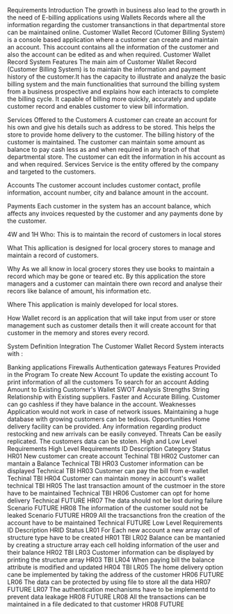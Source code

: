 Requirements
Introduction
The growth in business also lead to the growth in the need of E-billing applications using Wallets Records where all the information regarding the customer transanctions in that departmental store can be maintained online.
Customer Wallet Record (Cutomer Billing System) is a console based application where a customer can create and maintain an account. This account contains all the information of the customer and also the account can be edited as and when required.
Customer Wallet Record System Features
The main aim of Customer Wallet Record (Customer Billing System) is to maintain the information and payment history of the customer.It has the capacity to illustrate and analyze the basic billing system and the main functionalities that surround the billing system from a business prospective and explains how each interacts to complete the billing cycle. It capable of billing more quickly, accurately and update customer record and enables customer to view bill information.

Services Offered to the Customers
A customer can create an account for his own and give his details such as address to be stored.
This helps the store to provide home delivery to the customer.
The billing history of the customer is maintained.
The customer can maintain some amount as balance to pay cash less as and when required in any brach of that departmental store.
The customer can edit the information in his account as and when required.
Services
Service is the entity offered by the company and targeted to the customers.

Accounts
The customer account includes customer contact, profile information, account number, city and balance amount in the account.

Payments
Each customer in the system has an account balance, which affects any invoices requested by the customer and any payments done by the customer.

4W and 1H
Who:
This is to maintain the record of customers in local stores

What
This apllication is designed for local grocery stores to manage and maintain a record of customers.

Why
As we all know in local grocery stores they use books to maintain a record which may be gone or teared etc. By this application the store managers and a customer can maintain there own record and analyse their recors like balance of amount, his information etc.

Where
This application is mainly developed for local stores.

How
Wallet record is an application that will take input from user or store management such as customer details then it will create account for that customer in the memory and stores every record.

System Definition
Integration
The Customer Wallet Record System interacts with :

Banking applications
Firewalls
Authentication gateways
Features Provided in the Program
To create New Account
To update the existing account
To print information of all the customers
To search for an account
Adding Amount to Existing Customer's Wallet
SWOT Analysis
Strengths
String Relationship with Existing suppliers.
Faster and Accurate Billing.
Customer can go cashless if they have balance in the account.
Weaknesses
Application would not work in case of network issues.
Maintaining a huge database with growing customers can be tedious.
Opportunities
Home delivery facility can be provided.
Any information regarding product restocking and new arrivals can be easily conveyed.
Threats
Can be easily replicated.
The customers data can be stolen.
High and Low Level Requirements
High Level Requirements
ID	Description	Category	Status
HR01	New customer can create account	Techinal	TBI
HR02	Customer can mantain a Balance	Technical	TBI
HR03	Customer information can be displayed	Technical	TBI
HR03	Customer can pay the bill from e-wallet	Techinal	TBI
HR04	Customer can maintain money in account's wallet	technical	TBI
HR05	The last transaction amount of the custmoer in the store have to be maintained	Technical	TBI
HR06	Customer can opt for home delivery	Technical	FUTURE
HR07	The data should not be lost during failure	Scenario	FUTURE
HR08	The information of the customer sould not be leaked	Scenario	FUTURE
HR09	All the tracsanctions fron the creation of the account have to be maintained	Technical	FUTURE
Low Level Requirements
ID	Description	HRID	Status
LR01	For Each new account a new array cell of structure type have to be created	HR01	TBI
LR02	Balance can be mantanied by creating a structure array each cell holding information of the user and their balance	HR02	TBI
LR03	Customer information can be displayed by printing the structure array	HR03	TBI
LR04	When paying bill the balance attribute is modified and updated	HR04	TBI
LR05	The home delivery option cane be implemented by taking the address of the customer	HR06	FUTURE
LR06	The data can be protected by using file to store all the data	HR07	FUTURE
LR07	The authentication mechanisms have to be implementd to prevent data leakage	HR08	FUTURE
LR08	All the transactions can be maintained in a file dedicated to that customer	HR08	FUTURE

